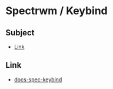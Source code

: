 
# Spectrwm / Keybind


## Subject

* [Link](#link)



## Link

* [docs-spec-keybind](../../../docs/spec/Keybind.md)
